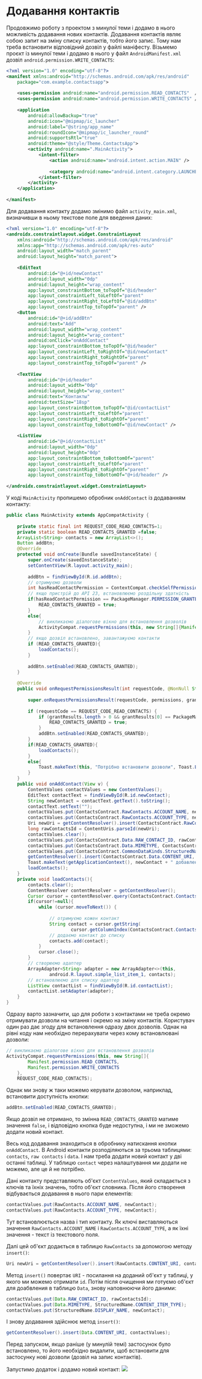 # Додавання контактів

Продовжимо роботу з проектом з минулої теми і додамо в нього можливість додавання нових контактів. Додавання контактів являє собою запит на зміну списку контактів, тобто його запис. Тому нам треба встановити відповідний дозвіл у файлі маніфесту. Візьмемо проєкт із минулої теми і додамо в нього у файл `AndroidManifest.xml` дозвіл `android.permission.WRITE_CONTACTS`:

```xml
<?xml version="1.0" encoding="utf-8"?>
<manifest xmlns:android="http://schemas.android.com/apk/res/android"
    package="com.example.contactsapp">
     
    <uses-permission android:name="android.permission.READ_CONTACTS"  />
    <uses-permission android:name="android.permission.WRITE_CONTACTS" />
     
    <application
        android:allowBackup="true"
        android:icon="@mipmap/ic_launcher"
        android:label="@string/app_name"
        android:roundIcon="@mipmap/ic_launcher_round"
        android:supportsRtl="true"
        android:theme="@style/Theme.ContactsApp">
        <activity android:name=".MainActivity">
            <intent-filter>
                <action android:name="android.intent.action.MAIN" />
 
                <category android:name="android.intent.category.LAUNCHER" />
            </intent-filter>
        </activity>
    </application>
 
</manifest>
```
Для додавання контакту додамо змінимо файл `activity_main.xml`, визначивши в ньому текстове поле для введення даних:
```xml
<?xml version="1.0" encoding="utf-8"?>
<androidx.constraintlayout.widget.ConstraintLayout
    xmlns:android="http://schemas.android.com/apk/res/android"
    xmlns:app="http://schemas.android.com/apk/res-auto"
    android:layout_width="match_parent"
    android:layout_height="match_parent">
 
    <EditText
        android:id="@+id/newContact"
        android:layout_width="0dp"
        android:layout_height="wrap_content"
        app:layout_constraintBottom_toTopOf="@id/header"
        app:layout_constraintLeft_toLeftOf="parent"
        app:layout_constraintRight_toLeftOf="@id/addBtn"
        app:layout_constraintTop_toTopOf="parent" />
    <Button
        android:id="@+id/addBtn"
        android:text="Add"
        android:layout_width="wrap_content"
        android:layout_height="wrap_content"
        android:onClick="onAddContact"
        app:layout_constraintBottom_toTopOf="@id/header"
        app:layout_constraintLeft_toRightOf="@id/newContact"
        app:layout_constraintRight_toRightOf="parent"
        app:layout_constraintTop_toTopOf="parent" />
 
    <TextView
        android:id="@+id/header"
        android:layout_width="0dp"
        android:layout_height="wrap_content"
        android:text="Контакты"
        android:textSize="18sp"
        app:layout_constraintBottom_toTopOf="@id/contactList"
        app:layout_constraintLeft_toLeftOf="parent"
        app:layout_constraintRight_toRightOf="parent"
        app:layout_constraintTop_toBottomOf="@id/newContact" />
 
    <ListView
        android:id="@+id/contactList"
        android:layout_width="0dp"
        android:layout_height="0dp"
        app:layout_constraintBottom_toBottomOf="parent"
        app:layout_constraintLeft_toLeftOf="parent"
        app:layout_constraintRight_toRightOf="parent"
        app:layout_constraintTop_toBottomOf="@+id/header" />
 
</androidx.constraintlayout.widget.ConstraintLayout>
```
У коді `MainActivity` пропишемо обробник `onAddContact` із додаванням контакту:
```java
public class MainActivity extends AppCompatActivity {
 
    private static final int REQUEST_CODE_READ_CONTACTS=1;
    private static boolean READ_CONTACTS_GRANTED =false;
    ArrayList<String> contacts = new ArrayList<>();
    Button addBtn;
    @Override
    protected void onCreate(Bundle savedInstanceState) {
        super.onCreate(savedInstanceState);
        setContentView(R.layout.activity_main);
 
        addBtn = findViewById(R.id.addBtn);
        // отримуємо дозволи
        int hasReadContactPermission = ContextCompat.checkSelfPermission(this, Manifest.permission.READ_CONTACTS);
        // якщо пристрій до API 23, встановлюємо роздільну здатність
        if(hasReadContactPermission == PackageManager.PERMISSION_GRANTED){
            READ_CONTACTS_GRANTED = true;
        }
        else{
            // викликаємо діалогове вікно для встановлення дозволів
            ActivityCompat.requestPermissions(this, new String[]{Manifest.permission.READ_CONTACTS, Manifest.permission.WRITE_CONTACTS}, REQUEST_CODE_READ_CONTACTS);
        }
        // якщо дозвіл встановлено, завантажуємо контакти
        if (READ_CONTACTS_GRANTED){
            loadContacts();
        }
 
        addBtn.setEnabled(READ_CONTACTS_GRANTED);
    }
 
    @Override
    public void onRequestPermissionsResult(int requestCode, @NonNull String[] permissions, @NonNull int[] grantResults){
 
        super.onRequestPermissionsResult(requestCode, permissions, grantResults);
         
        if (requestCode == REQUEST_CODE_READ_CONTACTS) {
            if (grantResults.length > 0 && grantResults[0] == PackageManager.PERMISSION_GRANTED) {
                READ_CONTACTS_GRANTED = true;
            }
            addBtn.setEnabled(READ_CONTACTS_GRANTED);
        }
        if(READ_CONTACTS_GRANTED){
            loadContacts();
        }
        else{
            Toast.makeText(this, "Потрібно встановити дозволи", Toast.LENGTH_LONG).show();
        }
    }
    public void onAddContact(View v) {
        ContentValues contactValues = new ContentValues();
        EditText contactText = findViewById(R.id.newContact);
        String newContact = contactText.getText().toString();
        contactText.setText("");
        contactValues.put(ContactsContract.RawContacts.ACCOUNT_NAME, newContact);
        contactValues.put(ContactsContract.RawContacts.ACCOUNT_TYPE, newContact);
        Uri newUri = getContentResolver().insert(ContactsContract.RawContacts.CONTENT_URI, contactValues);
        long rawContactsId = ContentUris.parseId(newUri);
        contactValues.clear();
        contactValues.put(ContactsContract.Data.RAW_CONTACT_ID, rawContactsId);
        contactValues.put(ContactsContract.Data.MIMETYPE, ContactsContract.CommonDataKinds.StructuredName.CONTENT_ITEM_TYPE);
        contactValues.put(ContactsContract.CommonDataKinds.StructuredName.DISPLAY_NAME, newContact);
        getContentResolver().insert(ContactsContract.Data.CONTENT_URI, contactValues);
        Toast.makeText(getApplicationContext(), newContact + " добавлен в список контактов", Toast.LENGTH_LONG).show();
        loadContacts();
    }
    private void loadContacts(){
        contacts.clear();
        ContentResolver contentResolver = getContentResolver();
        Cursor cursor = contentResolver.query(ContactsContract.Contacts.CONTENT_URI, null, null, null, null);
        if(cursor!=null){
            while (cursor.moveToNext()) {
 
                // отримуємо кожен контакт
                String contact = cursor.getString(
                        cursor.getColumnIndex(ContactsContract.Contacts.DISPLAY_NAME_PRIMARY));
                // додаємо контакт до списку
                contacts.add(contact);
            }
            cursor.close();
        }
        // створюємо адаптер
        ArrayAdapter<String> adapter = new ArrayAdapter<>(this,
                android.R.layout.simple_list_item_1, contacts);
        // встановлюємо для списку адаптер
        ListView contactList = findViewById(R.id.contactList);
        contactList.setAdapter(adapter);
    }
}
```

Одразу варто зазначити, що для роботи з контактами не треба окремо отримувати дозволи на читання і окремо на зміну контактів. Користувач один раз дає згоду для встановлення одразу двох дозволів. Однак на рівні коду нам необхідно перерахувати через кому встановлювані дозволи:

```java
// викликаємо діалогове вікно для встановлення дозволів
ActivityCompat.requestPermissions(this, new String[]{
        Manifest.permission.READ_CONTACTS, 
        Manifest.permission.WRITE_CONTACTS
    }, 
    REQUEST_CODE_READ_CONTACTS);
```
Однак ми знову ж таки можемо керувати дозволом, наприклад, встановити доступність кнопки:
```java
addBtn.setEnabled(READ_CONTACTS_GRANTED);
```

Якщо дозвіл не отримано, то змінна `READ_CONTACTS_GRANTED` матиме значення `false`, і відповідно кнопка буде недоступна, і ми не зможемо додати новий контакт.

Весь код додавання знаходиться в обробнику натискання кнопки `onAddContact`. В Android контакти розподіляються за трьома таблицями: `contacts`, `raw contacts` і `data`. І нам треба додати новий контакт у дві останні таблиці. У таблицю `contact` через налаштування ми додати не можемо, але це й не потрібно.

Дані контакту представляють об'єкт `ContentValues`, який складається з ключів та їхніх значень, тобто об'єкт словника. Після його створення відбувається додавання в нього пари елементів:
```java
contactValues.put(RawContacts.ACCOUNT_NAME, newContact);
contactValues.put(RawContacts.ACCOUNT_TYPE, newContact);
```
Тут встановлюється назва і тип контакту. Як ключі виставляються значення `RawContacts.ACCOUNT_NAME` і `RawContacts.ACCOUNT_TYPE`, а як їхні значення - текст із текстового поля.

Далі цей об'єкт додається в таблицю `RawContacts` за допомогою методу `insert()`:
```java
Uri newUri = getContentResolver().insert(RawContacts.CONTENT_URI, contactValues);
```
Метод `insert()` повертає `URI` - посилання на доданий об'єкт у таблиці, у якого ми можемо отримати `id`. Потім після очищення ми готуємо об'єкт для доабвления в таблицю `Data`, знову наповнюючи його даними:
```java
contactValues.put(Data.RAW_CONTACT_ID, rawContactsId);
contactValues.put(Data.MIMETYPE, StructuredName.CONTENT_ITEM_TYPE);
contactValues.put(StructuredName.DISPLAY_NAME, newContact);
```
І знову додавання здійснює метод `insert()`:
```java
getContentResolver().insert(Data.CONTENT_URI, contactValues);
```
Перед запуском, якщо раніше (у минулій темі) застосунок було встановлено, то його необхідно видалити, щоб встановити для застосунку нові дозволи (дозвіл на запис контактів).

Запустимо додаток і додамо новий контакт:
![](/images/android/10-lesson/9-add-contacts/1.png)

